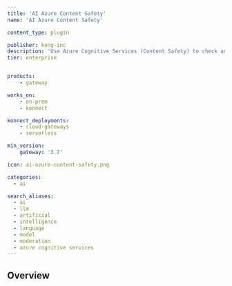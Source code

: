 ```yaml
---
title: 'AI Azure Content Safety'
name: 'AI Azure Content Safety'

content_type: plugin

publisher: kong-inc
description: 'Use Azure Cognitive Services (Content Safety) to check and audit AI Proxy plugin messages before proxying them to an upstream LLM'
tier: enterprise


products:
    - gateway

works_on:
    - on-prem
    - konnect

konnect_deployments:
    - cloud-gateways
    - serverless

min_version:
    gateway: '3.7'

icon: ai-azure-content-safety.png

categories:
  - ai

search_aliases:
  - ai
  - llm
  - artificial
  - intelligence
  - language
  - model
  - moderation
  - azure cognitive services
---
```


## Overview
